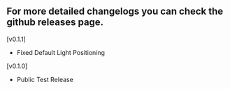 ## For more detailed changelogs you can check the github releases page.

[v0.1.1]
- Fixed Default Light Positioning

[v0.1.0]
- Public Test Release